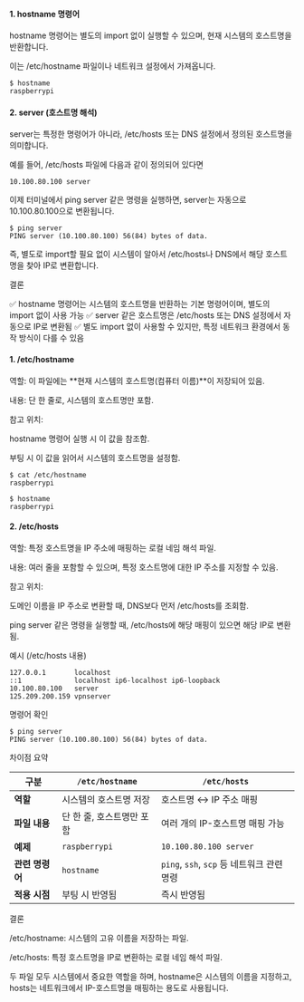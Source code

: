 
#### 1. hostname 명령어
   
hostname 명령어는 별도의 import 없이 실행할 수 있으며, 현재 시스템의 호스트명을 반환합니다.

이는 /etc/hostname 파일이나 네트워크 설정에서 가져옵니다.

```
$ hostname
raspberrypi
```

#### 2. server (호스트명 해석)

server는 특정한 명령어가 아니라, /etc/hosts 또는 DNS 설정에서 정의된 호스트명을 의미합니다.

예를 들어, /etc/hosts 파일에 다음과 같이 정의되어 있다면
```
10.100.80.100 server
```

이제 터미널에서 ping server 같은 명령을 실행하면, server는 자동으로 10.100.80.100으로 변환됩니다.
```
$ ping server
PING server (10.100.80.100) 56(84) bytes of data.
```

즉, 별도로 import할 필요 없이 시스템이 알아서 /etc/hosts나 DNS에서 해당 호스트명을 찾아 IP로 변환합니다.

결론

✅ hostname 명령어는 시스템의 호스트명을 반환하는 기본 명령어이며, 별도의 import 없이 사용 가능
✅ server 같은 호스트명은 /etc/hosts 또는 DNS 설정에서 자동으로 IP로 변환됨
✅ 별도 import 없이 사용할 수 있지만, 특정 네트워크 환경에서 동작 방식이 다를 수 있음



#### 1. /etc/hostname

역할: 이 파일에는 **현재 시스템의 호스트명(컴퓨터 이름)**이 저장되어 있음.

내용: 단 한 줄로, 시스템의 호스트명만 포함.

참고 위치:

hostname 명령어 실행 시 이 값을 참조함.

부팅 시 이 값을 읽어서 시스템의 호스트명을 설정함.

```
$ cat /etc/hostname
raspberrypi

$ hostname
raspberrypi
```

#### 2. /etc/hosts

역할: 특정 호스트명을 IP 주소에 매핑하는 로컬 네임 해석 파일.

내용: 여러 줄을 포함할 수 있으며, 특정 호스트명에 대한 IP 주소를 지정할 수 있음.

참고 위치:

도메인 이름을 IP 주소로 변환할 때, DNS보다 먼저 /etc/hosts를 조회함.

ping server 같은 명령을 실행할 때, /etc/hosts에 해당 매핑이 있으면 해당 IP로 변환됨.

예시 (/etc/hosts 내용)

```
127.0.0.1       localhost
::1             localhost ip6-localhost ip6-loopback
10.100.80.100   server
125.209.200.159 vpnserver
```

명령어 확인

```
$ ping server
PING server (10.100.80.100) 56(84) bytes of data.
```

차이점 요약

| 구분         | `/etc/hostname`            | `/etc/hosts`                      |
|-------------|--------------------------|---------------------------------|
| **역할**     | 시스템의 호스트명 저장        | 호스트명 ↔ IP 주소 매핑          |
| **파일 내용** | 단 한 줄, 호스트명만 포함    | 여러 개의 IP-호스트명 매핑 가능   |
| **예제**     | `raspberrypi`            | `10.100.80.100 server`          |
| **관련 명령어** | `hostname`              | `ping`, `ssh`, `scp` 등 네트워크 관련 명령 |
| **적용 시점** | 부팅 시 반영됨             | 즉시 반영됨                      |


결론

/etc/hostname: 시스템의 고유 이름을 저장하는 파일.

/etc/hosts: 특정 호스트명을 IP로 변환하는 로컬 네임 해석 파일.

두 파일 모두 시스템에서 중요한 역할을 하며, hostname은 시스템의 이름을 지정하고, hosts는 네트워크에서 IP-호스트명을 매핑하는 용도로 사용됩니다.

